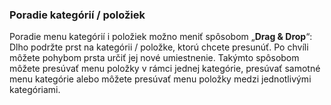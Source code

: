 ### Poradie kategórií \/ položiek

Poradie menu kategórií i položiek možno meniť spôsobom „**Drag & Drop**“: Dlho podržte prst na kategórii \/ položke, ktorú chcete presunúť. Po chvíli môžete pohybom prsta určiť jej nové umiestnenie. Takýmto spôsobom môžete presúvať menu položky v rámci jednej kategórie, presúvať samotné menu kategórie alebo môžete presúvať menu položky medzi jednotlivými kategóriami.

